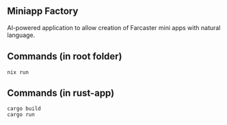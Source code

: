 ## Miniapp Factory

AI-powered application to allow creation of Farcaster mini apps with natural language.

## Commands (in root folder)

```
nix run
```

## Commands (in rust-app)

```
cargo build
cargo run
```
